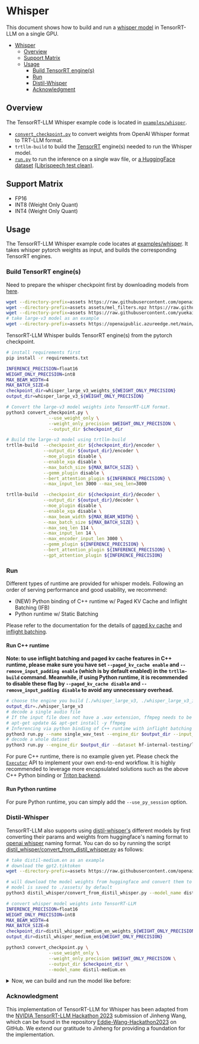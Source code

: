 # Whisper

This document shows how to build and run a [whisper model](https://github.com/openai/whisper/tree/main) in TensorRT-LLM on a single GPU.

- [Whisper](#whisper)
  - [Overview](#overview)
  - [Support Matrix](#support-matrix)
  - [Usage](#usage)
    - [Build TensorRT engine(s)](#build-tensorrt-engines)
    - [Run](#run)
    - [Distil-Whisper](#distil-whisper)
    - [Acknowledgment](#acknowledgment)

## Overview

The TensorRT-LLM Whisper example code is located in [`examples/whisper`](./).

 * [`convert_checkpoint.py`](./convert_checkpoint.py) to convert weights from OpenAI Whisper format to TRT-LLM format.
 * `trtllm-build` to build the [TensorRT](https://developer.nvidia.com/tensorrt) engine(s) needed to run the Whisper model.
 * [`run.py`](./run.py) to run the inference on a single wav file, or [a HuggingFace dataset](https://huggingface.co/datasets/librispeech_asr) [\(Librispeech test clean\)](https://www.openslr.org/12).

## Support Matrix
  * FP16
  * INT8 (Weight Only Quant)
  * INT4 (Weight Only Quant)

## Usage

The TensorRT-LLM Whisper example code locates at [examples/whisper](./). It takes whisper pytorch weights as input, and builds the corresponding TensorRT engines.

### Build TensorRT engine(s)

Need to prepare the whisper checkpoint first by downloading models from [here](https://github.com/openai/whisper/blob/main/whisper/__init__.py#L22-L28).


```bash
wget --directory-prefix=assets https://raw.githubusercontent.com/openai/whisper/main/whisper/assets/multilingual.tiktoken
wget --directory-prefix=assets assets/mel_filters.npz https://raw.githubusercontent.com/openai/whisper/main/whisper/assets/mel_filters.npz
wget --directory-prefix=assets https://raw.githubusercontent.com/yuekaizhang/Triton-ASR-Client/main/datasets/mini_en/wav/1221-135766-0002.wav
# take large-v3 model as an example
wget --directory-prefix=assets https://openaipublic.azureedge.net/main/whisper/models/e5b1a55b89c1367dacf97e3e19bfd829a01529dbfdeefa8caeb59b3f1b81dadb/large-v3.pt
```

TensorRT-LLM Whisper builds TensorRT engine(s) from the pytorch checkpoint.

```bash
# install requirements first
pip install -r requirements.txt

INFERENCE_PRECISION=float16
WEIGHT_ONLY_PRECISION=int8
MAX_BEAM_WIDTH=4
MAX_BATCH_SIZE=8
checkpoint_dir=whisper_large_v3_weights_${WEIGHT_ONLY_PRECISION}
output_dir=whisper_large_v3_${WEIGHT_ONLY_PRECISION}

# Convert the large-v3 model weights into TensorRT-LLM format.
python3 convert_checkpoint.py \
                --use_weight_only \
                --weight_only_precision $WEIGHT_ONLY_PRECISION \
                --output_dir $checkpoint_dir

# Build the large-v3 model using trtllm-build
trtllm-build  --checkpoint_dir ${checkpoint_dir}/encoder \
              --output_dir ${output_dir}/encoder \
              --moe_plugin disable \
              --enable_xqa disable \
              --max_batch_size ${MAX_BATCH_SIZE} \
              --gemm_plugin disable \
              --bert_attention_plugin ${INFERENCE_PRECISION} \
              --max_input_len 3000 --max_seq_len=3000

trtllm-build  --checkpoint_dir ${checkpoint_dir}/decoder \
              --output_dir ${output_dir}/decoder \
              --moe_plugin disable \
              --enable_xqa disable \
              --max_beam_width ${MAX_BEAM_WIDTH} \
              --max_batch_size ${MAX_BATCH_SIZE} \
              --max_seq_len 114 \
              --max_input_len 14 \
              --max_encoder_input_len 3000 \
              --gemm_plugin ${INFERENCE_PRECISION} \
              --bert_attention_plugin ${INFERENCE_PRECISION} \
              --gpt_attention_plugin ${INFERENCE_PRECISION}
```

### Run
Different types of runtime are provided for whisper models. Following an order of serving performance and good usability, we recommend:
- (NEW) Python binding of C++ runtime w/ Paged KV Cache and Inflight Batching (IFB)
- Python runtime w/ Static Batching

Please refer to the documentation for the details of [paged kv cache](../../docs/source/advanced/gpt-attention.md#paged-kv-cache) and [inflight batching](../../docs/source/advanced/gpt-attention.md#inflight-batching).

#### Run C++ runtime
**Note: to use inflight batching and paged kv cache features in C++ runtime, please make sure you have set `--paged_kv_cache enable` and `--remove_input_padding enable` (which is by default enabled) in the `trtllm-build` command. Meanwhile, if using Python runtime, it is recommended to disable these flag by `--paged_kv_cache disable` and `--remove_input_padding disable` to avoid any unnecessary overhead.**

```bash
# choose the engine you build [./whisper_large_v3, ./whisper_large_v3_int8]
output_dir=./whisper_large_v3
# decode a single audio file
# If the input file does not have a .wav extension, ffmpeg needs to be installed with the following command:
# apt-get update && apt-get install -y ffmpeg
# Inferencing via python binding of C++ runtime with inflight batching (IFB)
python3 run.py --name single_wav_test --engine_dir $output_dir --input_file assets/1221-135766-0002.wav
# decode a whole dataset
python3 run.py --engine_dir $output_dir --dataset hf-internal-testing/librispeech_asr_dummy --enable_warmup --name librispeech_dummy_large_v3
```


For pure C++ runtime, there is no example given yet. Please check the [`Executor`](../../cpp/include/tensorrt_llm/executor/executor.h) API to implement your own end-to-end workflow. It is highly recommended to leverage more encapsulated solutions such as the above C++ Python binding or [Triton backend](https://github.com/triton-inference-server/tensorrtllm_backend).

<!-- #### Run with Triton Backend
[Triton backend](https://github.com/triton-inference-server/tensorrtllm_backend/blob/main/docs/whisper.md) contains the tutorial on how to run whisper engines with Tritonserver. -->

#### Run Python runtime

For pure Python runtime, you can simply add the `--use_py_session` option.

### Distil-Whisper
TensorRT-LLM also supports using [distil-whisper's](https://github.com/huggingface/distil-whisper) different models by first converting their params and weights from huggingface's naming format to [openai whisper](https://github.com/openai/whisper) naming format.
You can do so by running the script [distil_whisper/convert_from_distil_whisper.py](./convert_from_distil_whisper.py) as follows:

```bash
# take distil-medium.en as an example
# download the gpt2.tiktoken
wget --directory-prefix=assets https://raw.githubusercontent.com/openai/whisper/main/whisper/assets/gpt2.tiktoken

# will download the model weights from huggingface and convert them to openai-whisper's pytorch format
# model is saved to ./assets/ by default
python3 distil_whisper/convert_from_distil_whisper.py --model_name distil-whisper/distil-medium.en --output_name distil-medium.en

# convert whisper model weights into TensorRT-LLM
INFERENCE_PRECISION=float16
WEIGHT_ONLY_PRECISION=int8
MAX_BEAM_WIDTH=4
MAX_BATCH_SIZE=8
checkpoint_dir=distil_whisper_medium_en_weights_${WEIGHT_ONLY_PRECISION}
output_dir=distil_whisper_medium_en${WEIGHT_ONLY_PRECISION}

python3 convert_checkpoint.py \
                --use_weight_only \
                --weight_only_precision $WEIGHT_ONLY_PRECISION \
                --output_dir $checkpoint_dir \
                --model_name distil-medium.en
```

<details><summary> Now, we can build and run the model like before: </summary><p>

```

trtllm-build  --checkpoint_dir ${checkpoint_dir}/encoder \
              --output_dir ${output_dir}/encoder \
              --moe_plugin disable \
              --enable_xqa disable \
              --max_batch_size ${MAX_BATCH_SIZE} \
              --gemm_plugin disable \
              --bert_attention_plugin ${INFERENCE_PRECISION} \
              --max_input_len 3000 --max_seq_len=3000

trtllm-build  --checkpoint_dir ${checkpoint_dir}/decoder \
              --output_dir ${output_dir}/decoder \
              --moe_plugin disable \
              --enable_xqa disable \
              --max_beam_width ${MAX_BEAM_WIDTH} \
              --max_batch_size ${MAX_BATCH_SIZE} \
              --max_seq_len 114 \
              --max_input_len 14 \
              --max_encoder_input_len 3000 \
              --gemm_plugin ${INFERENCE_PRECISION} \
              --bert_attention_plugin ${INFERENCE_PRECISION} \
              --gpt_attention_plugin ${INFERENCE_PRECISION}

# use cpp runtime python bindings
python3 run.py --engine_dir $output_dir --dataset hf-internal-testing/librispeech_asr_dummy --name librispeech_dummy_${output_dir}
# use python runtime
python3 run.py --engine_dir $output_dir --dataset hf-internal-testing/librispeech_asr_dummy --name librispeech_dummy_${output_dir} --use_py_session
```
</details>

### Acknowledgment

This implementation of TensorRT-LLM for Whisper has been adapted from the [NVIDIA TensorRT-LLM Hackathon 2023](https://github.com/NVIDIA/trt-samples-for-hackathon-cn/tree/master/Hackathon2023) submission of Jinheng Wang, which can be found in the repository [Eddie-Wang-Hackathon2023](https://github.com/Eddie-Wang1120/Eddie-Wang-Hackathon2023) on GitHub. We extend our gratitude to Jinheng for providing a foundation for the implementation.
